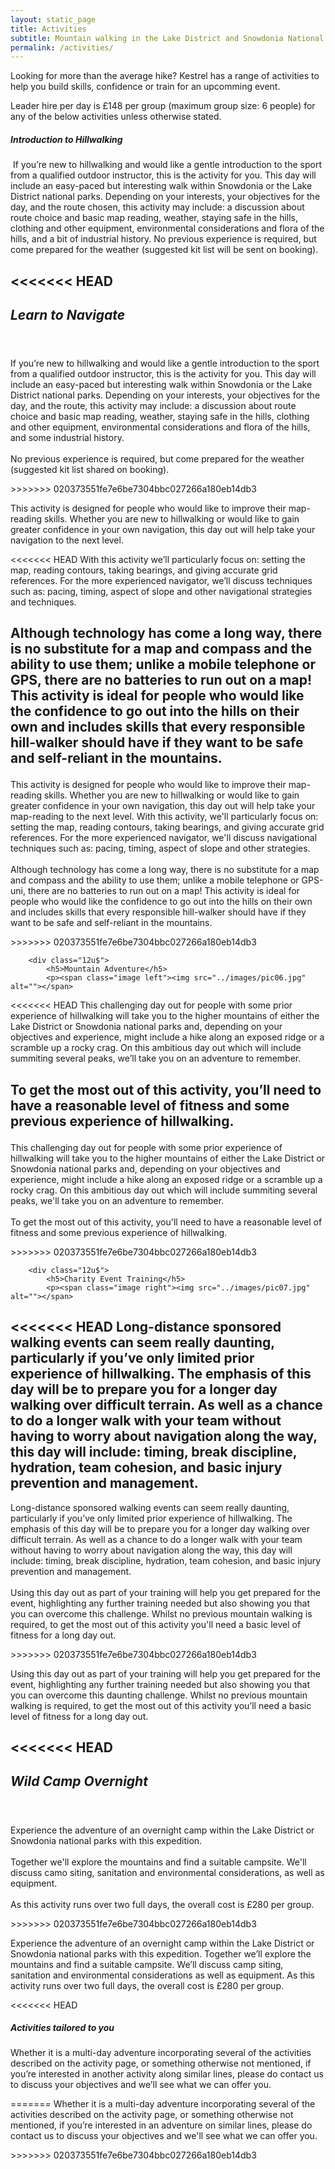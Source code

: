 ```yaml
---
layout: static_page
title: Activities
subtitle: Mountain walking in the Lake District and Snowdonia National Parks.
permalink: /activities/
---
```


Looking for more than the average hike? Kestrel has a range of activities to help you build skills, confidence or train for an upcomming event.

Leader hire per day is £148 per group (maximum group size: 6 people) for any of the below activities unless otherwise stated.

<section>
    <div class="row-uniform">
        <div class="12u$">
            <h5>Introduction to Hillwalking</h5>
            <p><span class="image left"><img src="../images/pic04.jpg" alt=""></span>
If you’re new to hillwalking and would like a gentle introduction to the sport from a qualified outdoor instructor, this is the activity for you. This day will include an easy-paced but interesting walk within Snowdonia or the Lake District national parks. Depending on your interests, your objectives for the day, and the route chosen, this activity may include: a discussion about route choice and basic map reading, weather, staying safe in the hills, clothing and other equipment, environmental considerations and flora of the hills, and a bit of industrial history. No previous experience is required, but come prepared for the weather (suggested kit list will be sent on booking).     
            </p>
        </div>

<<<<<<< HEAD
        <div class="12u$">
            <h5>Learn to Navigate</h5>
            <p><span class="image right"><img src="../images/pic05.jpg" alt=""></span>
=======
If you’re new to hillwalking and would like a gentle introduction to the sport from a qualified outdoor instructor, this is the activity for you. This day will include an easy-paced but interesting walk within Snowdonia or the Lake District national parks. Depending on your interests, your objectives for the day, and the route, this activity may include: a discussion about route choice and basic map reading, weather, staying safe in the hills, clothing and other equipment, environmental considerations and flora of the hills, and some industrial history.<br>
<br>
No previous experience is required, but come prepared for the weather (suggested kit list shared on booking).
</p>
>>>>>>> 020373551fe7e6be7304bbc027266a180eb14db3

This activity is designed for people who would like to improve their map-reading skills. Whether you are new to hillwalking or would like to gain greater confidence in your own navigation, this day out will help take your navigation to the next level.

<<<<<<< HEAD
With this activity we’ll particularly focus on: setting the map, reading contours, taking bearings, and giving accurate grid references. For the more experienced navigator, we’ll discuss techniques such as: pacing, timing, aspect of slope and other navigational strategies and techniques. 
 
Although technology has come a long way, there is no substitute for a map and compass and the ability to use them; unlike a mobile telephone or GPS, there are no batteries to run out on a map! This activity is ideal for people who would like the confidence to go out into the hills on their own and includes skills that every responsible hill-walker should have if they want to be safe and self-reliant in the mountains.
            </p>
        </div>
=======
This activity is designed for people who would like to improve their map-reading skills. Whether you are new to hillwalking or would like to gain greater confidence in your own navigation, this day out will help take your map-reading to the next level. With this activity, we'll particularly focus on: setting the map, reading contours, taking bearings, and giving accurate grid references. For the more experienced navigator, we'll discuss navigational techniques such as: pacing, timing, aspect of slope and other strategies.<br>
<br>
Although technology has come a long way, there is no substitute for a map and compass and the ability to use them; unlike a mobile telephone or GPS-uni, there are no batteries to run out on a map! This activity is ideal for people who would like the confidence to go out into the hills on their own and includes skills that every responsible hill-walker should have if they want to be safe and self-reliant in the mountains.
</p>
>>>>>>> 020373551fe7e6be7304bbc027266a180eb14db3

        <div class="12u$">
            <h5>Mountain Adventure</h5>
            <p><span class="image left"><img src="../images/pic06.jpg" alt=""></span>

<<<<<<< HEAD
This challenging day out for people with some prior experience of hillwalking will take you to the higher mountains of either the Lake District or Snowdonia national parks and, depending on your objectives and experience, might include a hike along an exposed ridge or a scramble up a rocky crag. On this ambitious day out which will include summiting several peaks, we’ll take you on an adventure to remember. 
 
To get the most out of this activity, you’ll need to have a reasonable level of fitness and some previous experience of hillwalking. 
            </p>
        </div>
=======
This challenging day out for people with some prior experience of hillwalking will take you to the higher mountains of either the Lake District or Snowdonia national parks and, depending on your objectives and experience, might include a hike along an exposed ridge or a scramble up a rocky crag. On this ambitious day out which will include summiting several peaks, we'll take you on an adventure to remember.<br>
<br>
To get the most out of this activity, you'll need to have a reasonable level of fitness and some previous experience of hillwalking.
</p>
>>>>>>> 020373551fe7e6be7304bbc027266a180eb14db3

        <div class="12u$">
            <h5>Charity Event Training</h5>
            <p><span class="image right"><img src="../images/pic07.jpg" alt=""></span>

<<<<<<< HEAD
Long-distance sponsored walking events can seem really daunting, particularly if you’ve only limited prior experience of hillwalking. The emphasis of this day will be to prepare you for a longer day walking over difficult terrain. As well as a chance to do a longer walk with your team without having to worry about navigation along the way, this day will include: timing, break discipline, hydration, team cohesion, and basic injury prevention and management.  
=======
Long-distance sponsored walking events can seem really daunting, particularly if you’ve only limited prior experience of hillwalking. The emphasis of this day will be to prepare you for a longer day walking over difficult terrain. As well as a chance to do a longer walk with your team without having to worry about navigation along the way, this day will include: timing, break discipline, hydration, team cohesion, and basic injury prevention and management.<br>
<br>
Using this day out as part of your training will help you get prepared for the event, highlighting any further training needed but also showing you that you can overcome this challenge. Whilst no previous mountain walking is required, to get the most out of this activity you'll need a basic level of fitness for a long day out.
</p>
>>>>>>> 020373551fe7e6be7304bbc027266a180eb14db3

Using this day out as part of your training will help you get prepared for the event, highlighting any further training needed but also showing you that you can overcome this daunting challenge. Whilst no previous mountain walking is required, to get the most out of this activity you’ll need a basic level of fitness for a long day out.
            </p>
            <p></p>
        </div>

<<<<<<< HEAD
        <div class="12u$">
        <h5>Wild Camp Overnight</h5>
            <p><span class="image left"><img src="../images/pic08.jpg" alt=""></span>
=======
Experience the adventure of an overnight camp within the Lake District or Snowdonia national parks with this expedition.<br>
<br>
Together we'll explore the mountains and find a suitable campsite. We'll discuss camo siting, sanitation and environmental considerations, as well as equipment.<br>
<br>
As this activity runs over two full days, the overall cost is £280 per group.
</p>
>>>>>>> 020373551fe7e6be7304bbc027266a180eb14db3

Experience the adventure of an overnight camp within the Lake District or Snowdonia national parks with this expedition. Together we’ll explore the mountains and find a suitable campsite. We’ll discuss camp siting, sanitation and environmental considerations as well as equipment. As this activity runs over two full days, the overall cost is £280 per group.
            </p>
        </div>

<<<<<<< HEAD
        <div class="12u$">
            <h5>Activities tailored to you</h5>
            <p>
Whether it is a multi-day adventure incorporating several of the activities described on the activity page, or something otherwise not mentioned, if you’re interested in another activity along similar lines, please do contact us to discuss your objectives and we’ll see what we can offer you.
            </p>
        </div>
    </div>
</section>
=======
Whether it is a multi-day adventure incorporating several of the activities described on the activity page, or something otherwise not mentioned, if you’re interested in an adventure on similar lines, please do contact us to discuss your objectives and we'll see what we can offer you.
</p>
</section>
>>>>>>> 020373551fe7e6be7304bbc027266a180eb14db3
